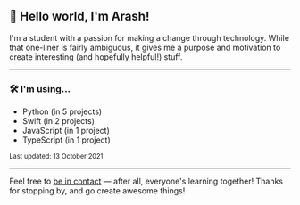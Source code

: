 
## 👋 Hello world, I'm Arash!

I'm a student with a passion for making a change through technology. While that one-liner is fairly ambiguous, it gives me a purpose and motivation to create interesting (and hopefully helpful!) stuff.

---

### 🛠 I'm using...

- Python (in 5 projects)
- Swift (in 2 projects)
- JavaScript (in 1 project)
- TypeScript (in 1 project)

<sub>Last updated: 13 October 2021</sub>

---

Feel free to <a href="mailto:hello@arashnrim.me" target="_blank" rel="noreferrer">be in contact</a> — after all, everyone's learning together! Thanks for stopping by, and go create awesome things!
